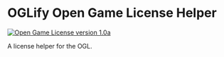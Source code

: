 # OGLify Open Game License Helper

[![Open Game License version 1.0a](https://img.shields.io/badge/license-OGLv1.0a-blue)](LICENSE.txt)

A license helper for the OGL.
